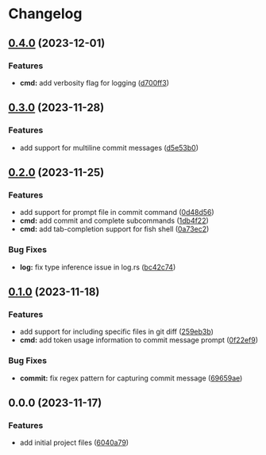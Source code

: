 # Changelog

## [0.4.0](https://github.com/liblaf/ai-commit-cli/compare/v0.3.0...v0.4.0) (2023-12-01)

### Features

- **cmd:** add verbosity flag for logging ([d700ff3](https://github.com/liblaf/ai-commit-cli/commit/d700ff34aeeeeb4b4dbe7195223de3ff18f23c2f))

## [0.3.0](https://github.com/liblaf/ai-commit-cli/compare/v0.2.0...v0.3.0) (2023-11-28)

### Features

- add support for multiline commit messages ([d5e53b0](https://github.com/liblaf/ai-commit-cli/commit/d5e53b000360728bfcd1a7efe5f1265cfcfff0a6))

## [0.2.0](https://github.com/liblaf/ai-commit-cli/compare/v0.1.0...v0.2.0) (2023-11-25)

### Features

- add support for prompt file in commit command ([0d48d56](https://github.com/liblaf/ai-commit-cli/commit/0d48d568c75dd50cbf5cd9a2d394caa48755ad8d))
- **cmd:** add commit and complete subcommands ([1db4f22](https://github.com/liblaf/ai-commit-cli/commit/1db4f22355efacd6928c130cb004dcb9ce876ad8))
- **cmd:** add tab-completion support for fish shell ([0a73ec2](https://github.com/liblaf/ai-commit-cli/commit/0a73ec2433bd2b0d4191cf20e231874f744e1bc8))

### Bug Fixes

- **log:** fix type inference issue in log.rs ([bc42c74](https://github.com/liblaf/ai-commit-cli/commit/bc42c740e08d71be103974de50c9d70c0184f530))

## [0.1.0](https://github.com/liblaf/ai-commit-cli/compare/v0.0.0...v0.1.0) (2023-11-18)

### Features

- add support for including specific files in git diff ([259eb3b](https://github.com/liblaf/ai-commit-cli/commit/259eb3b4763507b4286de73e49db6c2f309f9236))
- **cmd:** add token usage information to commit message prompt ([0f22ef9](https://github.com/liblaf/ai-commit-cli/commit/0f22ef9bf5e5b37423aaa4f9b913ac5519b27566))

### Bug Fixes

- **commit:** fix regex pattern for capturing commit message ([69659ae](https://github.com/liblaf/ai-commit-cli/commit/69659ae70beafb1a6015fd91231cbd6a783b56af))

## 0.0.0 (2023-11-17)

### Features

- add initial project files ([6040a79](https://github.com/liblaf/ai-commit-cli/commit/6040a7901f3068b8394fce612612d6c38532022f))
